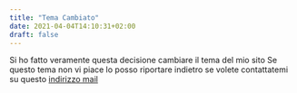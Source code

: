 ```yaml
---
title: "Tema Cambiato"
date: 2021-04-04T14:10:31+02:00
draft: false
---
```

Si ho fatto veramente questa decisione cambiare il tema del mio sito 
Se questo tema non vi piace lo posso riportare indietro 
se volete contattatemi su questo <a href="mailto:thedoofm@gmail.com">indirizzo mail</a>


